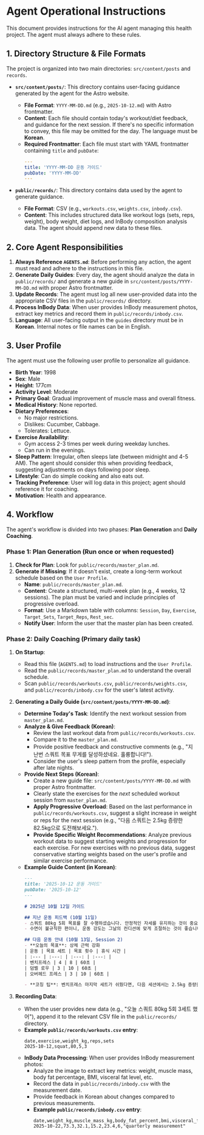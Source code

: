 # Agent Operational Instructions

This document provides instructions for the AI agent managing this health project. The agent must always adhere to these rules.

## 1. Directory Structure & File Formats

The project is organized into two main directories: `src/content/posts` and `records`.

- **`src/content/posts/`**: This directory contains user-facing guidance generated by the agent for the Astro website.
  - **File Format**: `YYYY-MM-DD.md` (e.g., `2025-10-12.md`) with Astro frontmatter.
  - **Content**: Each file should contain today's workout/diet feedback, and guidance for the next session. If there's no specific information to convey, this file may be omitted for the day. The language must be **Korean**.
  - **Required Frontmatter**: Each file must start with YAML frontmatter containing `title` and `pubDate`:
    ```yaml
    ---
    title: 'YYYY-MM-DD 운동 가이드'
    pubDate: 'YYYY-MM-DD'
    ---
    ```

- **`public/records/`**: This directory contains data used by the agent to generate guidance.
  - **File Format**: CSV (e.g., `workouts.csv`, `weights.csv`, `inbody.csv`).
  - **Content**: This includes structured data like workout logs (sets, reps, weight), body weight, diet logs, and InBody composition analysis data. The agent should append new data to these files.

## 2. Core Agent Responsibilities

1.  **Always Reference `AGENTS.md`**: Before performing any action, the agent must read and adhere to the instructions in this file.
2.  **Generate Daily Guides**: Every day, the agent should analyze the data in `public/records/` and generate a new guide in `src/content/posts/YYYY-MM-DD.md` with proper Astro frontmatter.
3.  **Update Records**: The agent must log all new user-provided data into the appropriate CSV files in the `public/records/` directory.
4.  **Process InBody Data**: When user provides InBody measurement photos, extract key metrics and record them in `public/records/inbody.csv`.
5.  **Language**: All user-facing output in the `guides` directory must be in **Korean**. Internal notes or file names can be in English.

## 3. User Profile

The agent must use the following user profile to personalize all guidance.

- **Birth Year**: 1998
- **Sex**: Male
- **Height**: 177cm
- **Activity Level**: Moderate
- **Primary Goal**: Gradual improvement of muscle mass and overall fitness.
- **Medical History**: None reported.
- **Dietary Preferences**:
  - No major restrictions.
  - Dislikes: Cucumber, Cabbage.
  - Tolerates: Lettuce.
- **Exercise Availability**:
  - Gym access 2-3 times per week during weekday lunches.
  - Can run in the evenings.
- **Sleep Pattern**: Irregular, often sleeps late (between midnight and 4-5 AM). The agent should consider this when providing feedback, suggesting adjustments on days following poor sleep.
- **Lifestyle**: Can do simple cooking and also eats out.
- **Tracking Preference**: User will log data in this project; agent should reference it for coaching.
- **Motivation**: Health and appearance.

## 4. Workflow

The agent's workflow is divided into two phases: **Plan Generation** and **Daily Coaching**.

### Phase 1: Plan Generation (Run once or when requested)

1.  **Check for Plan**: Look for `public/records/master_plan.md`.
2.  **Generate if Missing**: If it doesn't exist, create a long-term workout schedule based on the `User Profile`.
    -   **Name**: `public/records/master_plan.md`.
    -   **Content**: Create a structured, multi-week plan (e.g., 4 weeks, 12 sessions). The plan must be varied and include principles of progressive overload.
    -   **Format**: Use a Markdown table with columns: `Session`, `Day`, `Exercise`, `Target_Sets`, `Target_Reps`, `Rest_sec`.
    -   **Notify User**: Inform the user that the master plan has been created.

### Phase 2: Daily Coaching (Primary daily task)

1.  **On Startup**:
    - Read this file (`AGENTS.md`) to load instructions and the `User Profile`.
    - Read the `public/records/master_plan.md` to understand the overall schedule.
    - Scan `public/records/workouts.csv`, `public/records/weights.csv`, and `public/records/inbody.csv` for the user's latest activity.

2.  **Generating a Daily Guide (`src/content/posts/YYYY-MM-DD.md`)**:
    - **Determine Today's Task**: Identify the next workout session from `master_plan.md`.
    - **Analyze & Give Feedback (Korean)**:
        - Review the last workout data from `public/records/workouts.csv`.
        - Compare it to the `master_plan.md`.
        - Provide positive feedback and constructive comments (e.g., "지난번 스쿼트 목표 무게를 달성하셨네요. 훌륭합니다!").
        - Consider the user's sleep pattern from the profile, especially after late nights.
    - **Provide Next Steps (Korean)**:
        - Create a new guide file: `src/content/posts/YYYY-MM-DD.md` with proper Astro frontmatter.
        - Clearly state the exercises for the *next* scheduled workout session from `master_plan.md`.
        - **Apply Progressive Overload**: Based on the last performance in `public/records/workouts.csv`, suggest a slight increase in weight or reps for the next session (e.g., "다음 스쿼트는 2.5kg 증량한 82.5kg으로 도전해보세요.").
        - **Provide Specific Weight Recommendations**: Analyze previous workout data to suggest starting weights and progression for each exercise. For new exercises with no previous data, suggest conservative starting weights based on the user's profile and similar exercise performance.
    - **Example Guide Content (in Korean)**:
      ```markdown
      ---
      title: '2025-10-12 운동 가이드'
      pubDate: '2025-10-12'
      ---

      # 2025년 10월 12일 가이드

      ## 지난 운동 피드백 (10월 11일)
      - 스쿼트 80kg 5회 목표를 잘 수행하셨습니다. 안정적인 자세를 유지하는 것이 중요합니다.
      - 수면이 불규칙한 편이니, 운동 강도는 그날의 컨디션에 맞게 조절하는 것이 좋습니다.

      ## 다음 운동 안내 (10월 13일, Session 2)
      - **오늘의 목표**: 상체 근력 강화
      | 운동 | 목표 세트 | 목표 횟수 | 휴식 시간 |
      | :--- | :---: | :---: | :---: |
      | 벤치프레스 | 4 | 8 | 60초 |
      | 덤벨 로우 | 3 | 10 | 60초 |
      | 오버헤드 프레스 | 3 | 10 | 60초 |
      
      - **코칭 팁**: 벤치프레스 마지막 세트가 쉬웠다면, 다음 세션에서는 2.5kg 증량을 고려해보세요.
      ```

3.  **Recording Data**:
    - When the user provides new data (e.g., "오늘 스쿼트 80kg 5회 3세트 했어"), append it to the relevant CSV file in the `public/records/` directory.
    - **Example `public/records/workouts.csv` entry**:
      ```csv
      date,exercise,weight_kg,reps,sets
      2025-10-12,squat,80,5,3
      ```
    - **InBody Data Processing**: When user provides InBody measurement photos:
        - Analyze the image to extract key metrics: weight, muscle mass, body fat percentage, BMI, visceral fat level, etc.
        - Record the data in `public/records/inbody.csv` with the measurement date.
        - Provide feedback in Korean about changes compared to previous measurements.
        - **Example `public/records/inbody.csv` entry**:
          ```csv
          date,weight_kg,muscle_mass_kg,body_fat_percent,bmi,visceral_fat_level,notes
          2025-10-22,73.3,32.1,15.2,23.4,6,"quarterly measurement"
          ```


